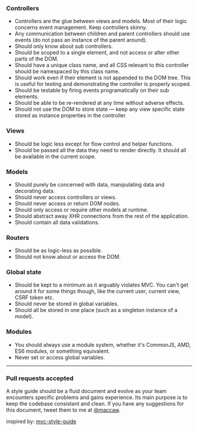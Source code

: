 <h3>Controllers</h3>

<ul>
<li>Controllers are the glue between views and models. Most of their logic concerns event management. Keep controllers skinny.</li>
<li>Any communication between children and parent controllers should use events (do not pass an instance of the parent around).</li>
<li>Should only know about sub controllers.</li>
<li>Should be scoped to a single element, and not access or alter other parts of the DOM.</li>
<li>Should have a unique class name, and all CSS relevant to this controller should be namespaced by this class name.</li>
<li>Should work even if their element is not appended to the DOM tree. This is useful for testing and demonstrating the controller is properly scoped.</li>
<li>Should be testable by firing events programatically on their sub elements.</li>
<li>Should be able to be re-rendered at any time without adverse effects.</li>
<li>Should not use the DOM to store state &mdash; keep any view specific state stored as instance properties in the controller.</li>
</ul>

<h3>Views</h3>

<ul>
<li>Should be logic less except for flow control and helper functions.</li>
<li>Should be passed all the data they need to render directly. It should all be available in the current scope.</li>
</ul>

<h3>Models</h3>

<ul>
<li>Should purely be concerned with data, manipulating data and decorating data.</li>
<li>Should never access controllers or views.</li>
<li>Should never access or return DOM nodes.</li>
<li>Should only access or require other models at runtime.</li>
<li>Should abstract away XHR connections from the rest of the application.</li>
<li>Should contain all data validations.</li>
</ul>

<h3>Routers</h3>

<ul>
<li>Should be as logic-less as possible.</li>
<li>Should not know about or access the DOM.</li>
</ul>

<h3>Global state</h3>

<ul>
<li>Should be kept to a minimum as it arguably violates MVC. You can&#39;t get around it for some things though, like the current user, current view, CSRF token etc.</li>
<li>Should never be stored in global variables.</li>
<li>Should all be stored in one place (such as a singleton instance of a model).</li>
</ul>

<h3>Modules</h3>

<ul>
<li>You should always use a module system, whether it&#39;s CommonJS, AMD, ES6 modules, or something equivalent.</li>
<li>Never set or access global variables.</li>
</ul>

<hr>

<h3>Pull requests accepted</h3>

<p>A style guide should be a fluid document and evolve as your team encounters specific problems and gains experience. Its main purpose is to keep the codebase consistant and clean. If you have any suggestions for this document, tweet them to me at <a href="https://twitter.com/maccaw">@maccaw</a>.</p>

  </div>
</section>


  </article>

  inspired by: [mvc-style-guide](http://blog.sourcing.io/mvc-style-guide)
